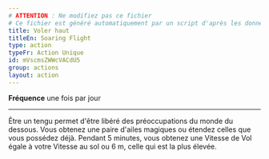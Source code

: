 ```yaml
---
# ATTENTION : Ne modifiez pas ce fichier
# Ce fichier est généré automatiquement par un script d'après les données du module Foundry VTT officiel et de sa traduction
title: Voler haut
titleEn: Soaring Flight
type: action
typeFr: Action Unique
id: mVscmsZWWcVACdU5
group: actions
layout: action
---
```

**Fréquence** une fois par jour

----

Être un tengu permet d'être libéré des préoccupations du monde du dessous. Vous obtenez une paire d'ailes magiques ou étendez celles que vous possédez déjà. Pendant 5 minutes, vous obtenez une Vitesse de <a class="entity-link" draggable="true" data-pack="pf2e.actionspf2e" data-id="cS9nfDRGD83bNU1p">Vol</a> égale à votre Vitesse au sol ou 6 m, celle qui est la plus élevée.


